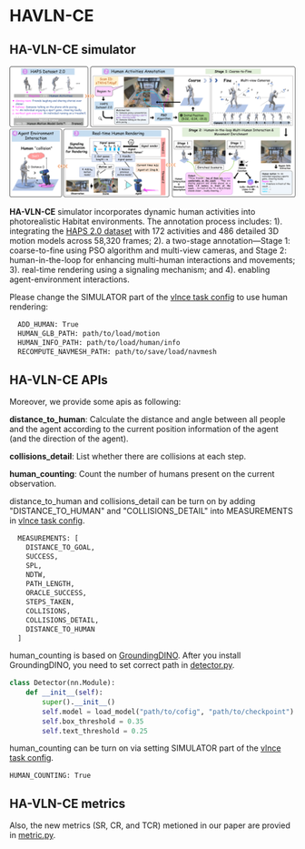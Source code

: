 # HAVLN-CE

## HA-VLN-CE simulator
<div align="center">
  <img src="../demo/figs/simulator_draft_v2-1.png" alt="image" width="700"/>
</div>

**HA-VLN-CE** simulator incorporates dynamic human activities into photorealistic Habitat environments. The annotation process includes: 1). integrating the [HAPS 2.0 dataset](https://www.dropbox.com/scl/fo/6ofhh9vw5h21is38ahhgc/AOutW4EK3higqNOrX2hQ8rk?rlkey=v88np78ugr49z3sqisnvo6a9i&st=xogu3trq&dl=0) with 172 activities and 486 detailed 3D motion models across 58,320 frames; 2). a two-stage annotation—Stage 1: coarse-to-fine using PSO algorithm and multi-view cameras, and Stage 2: human-in-the-loop for enhancing multi-human interactions and movements; 3). real-time rendering using a signaling mechanism; and 4). enabling agent-environment interactions.


Please change the SIMULATOR part of the [vlnce task config](https://github.com/F1y1113/HAVLN-CE/blob/main/agent/VLN-CE/habitat_extensions/config/vlnce_task.yaml) to use human rendering:
```
  ADD_HUMAN: True
  HUMAN_GLB_PATH: path/to/load/motion
  HUMAN_INFO_PATH: path/to/load/human/info
  RECOMPUTE_NAVMESH_PATH: path/to/save/load/navmesh
```

## HA-VLN-CE APIs
Moreover, we provide some apis as following:

**distance_to_human**: Calculate the distance and angle between all people and the agent according to the current position information of the agent (and the direction of the agent).

**collisions_detail**: List whether there are collisions at each step.

**human_counting**: Count the number of humans present on the current observation.

distance_to_human and collisions_detail can be turn on by adding "DISTANCE_TO_HUMAN" and "COLLISIONS_DETAIL" into MEASUREMENTS in [vlnce task config](https://github.com/F1y1113/HAVLN-CE/blob/main/agent/VLN-CE/habitat_extensions/config/vlnce_task.yaml).

```
  MEASUREMENTS: [
    DISTANCE_TO_GOAL,
    SUCCESS,
    SPL,
    NDTW,
    PATH_LENGTH,
    ORACLE_SUCCESS,
    STEPS_TAKEN,
    COLLISIONS,
    COLLISIONS_DETAIL,
    DISTANCE_TO_HUMAN
  ]
```

human_counting is based on [GroundingDINO](https://github.com/IDEA-Research/GroundingDINO).
After you install GroundingDINO, you need to set correct path in [detector.py](https://github.com/F1y1113/HAVLN-CE/blob/main/HASimulator/detector.py).

```python
class Detector(nn.Module):
    def __init__(self):
        super().__init__()
        self.model = load_model("path/to/cofig", "path/to/checkpoint")
        self.box_threshold = 0.35
        self.text_threshold = 0.25
```
human_counting can be turn on via setting SIMULATOR part of the [vlnce task config](https://github.com/F1y1113/HAVLN-CE/blob/main/agent/VLN-CE/habitat_extensions/config/vlnce_task.yaml).
```
HUMAN_COUNTING: True
```


## HA-VLN-CE metrics

Also, the new metrics (SR, CR, and TCR) metioned in our paper are provied in [metric.py](https://github.com/F1y1113/HAVLN-CE/blob/main/HASimulator/metric.py).
